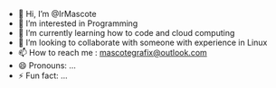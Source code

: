 - 👋 Hi, I’m @IrMascote
- 👀 I’m interested in Programming
- 🌱 I’m currently learning how to code and cloud computing
- 💞️ I’m looking to collaborate with someone with experience in Linux
- 📫 How to reach me : mascotegrafix@outlook.com
- 😄 Pronouns: ...
- ⚡ Fun fact: ...

<!---
IrMascote/IrMascote is a ✨ special ✨ repository because its `README.md` (this file) appears on your GitHub profile.
You can click the Preview link to take a look at your changes.
--->
